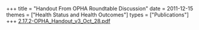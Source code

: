 +++
title = "Handout From OPHA Roundtable Discussion"
date = 2011-12-15
themes = ["Health Status and Health Outcomes"]
types = ["Publications"]
+++
[2.17.2-OPHA_Handout_v3_Oct_28.pdf](/files/2.17.2-OPHA_Handout_v3_Oct_28.pdf)
